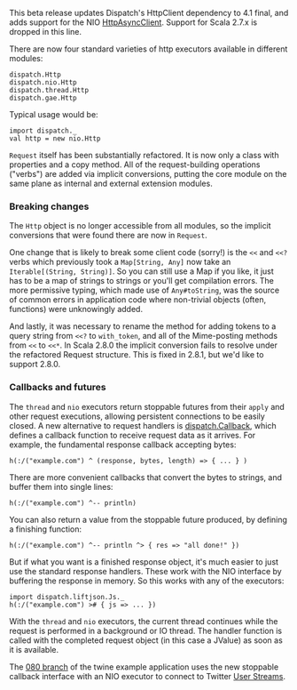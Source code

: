 This beta release updates Dispatch's HttpClient dependency to 4.1
final, and adds support for the NIO [HttpAsyncClient][async]. Support
for Scala 2.7.x is dropped in this line.

[async]: http://hc.apache.org/httpcomponents-asyncclient-dev/index.html

There are now four standard varieties of http executors available in
different modules:

    dispatch.Http
    dispatch.nio.Http
    dispatch.thread.Http
    dispatch.gae.Http

Typical usage would be:

    import dispatch._
    val http = new nio.Http

`Request` itself has been substantially refactored. It is now only a
class with properties and a copy method. All of the request-building
operations ("verbs") are added via implicit conversions, putting the
core module on the same plane as internal and external extension
modules.

### Breaking changes

The `Http` object is no longer accessible from all modules, so the
implicit conversions that were found there are now in `Request`.

One change that is likely to break some client code (sorry!) is
the `<<` and `<<?` verbs which previously took a `Map[String, Any]`
now take an `Iterable[(String, String)]`. So you can still use a Map
if you like, it just has to be a map of strings to strings or you'll
get compilation errors. The more permissive typing, which made use of
`Any#toString`, was the source of common errors in application code
where non-trivial objects (often, functions) were unknowingly added.

And lastly, it was necessary to rename the method for adding tokens to
a query string from `<<?` to `with_token`, and all of the Mime-posting
methods from `<<` to `<<*`. In Scala 2.8.0 the implicit conversion
fails to resolve under the refactored Request structure. This is fixed
in 2.8.1, but we'd like to support 2.8.0.

### Callbacks and futures

The `thread` and `nio` executors return stoppable futures from their
`apply` and other request executions, allowing persistent connections
to be easily closed. A new alternative to request handlers is
[dispatch.Callback][callback], which defines a callback function to receive
request data as it arrives. For example, the fundamental response
callback accepting bytes:

[callback]: http://sourced.implicit.ly/net.databinder/dispatch-core/0.8.0.Beta3/dispatch/callbacks.scala.html

    h(:/("example.com") ^ (response, bytes, length) => { ... } )

There are more convenient callbacks that convert the bytes to strings,
and buffer them into single lines:

    h(:/("example.com") ^-- println)

You can also return a value from the stoppable future produced, by
defining a finishing function:

    h(:/("example.com") ^-- println ^> { res => "all done!" })

But if what you want is a finished response object, it's much easier
to just use the standard response handlers. These work with the NIO
interface by buffering the response in memory. So this works with any
of the executors:

    import dispatch.liftjson.Js._
    h(:/("example.com") ># { js => ... })

With the `thread` and `nio` executors, the current thread continues
while the request is performed in a background or IO thread. The
handler function is called with the completed request object (in this
case a JValue) as soon as it is available.

The [080 branch][twine] of the twine example application uses the new
stoppable callback interface with an NIO executor to connect to
Twitter [User Streams](http://dev.twitter.com/pages/user_streams).

[twine]: https://github.com/n8han/dispatch-twine/blob/080/src/main/scala/twine/Twine.scala#L68
